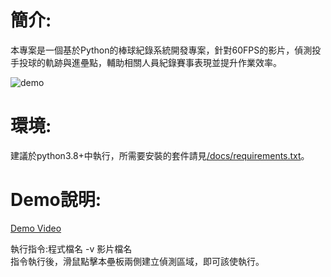 # 簡介:
本專案是一個基於Python的棒球紀錄系統開發專案，針對60FPS的影片，偵測投手投球的軌跡與進壘點，輔助相關人員紀錄賽事表現並提升作業效率。    
  
![demo](https://github.com/user-attachments/assets/274f601f-6839-482b-92c7-ebac2615efbe)


# 環境:
建議於python3.8+中執行，所需要安裝的套件請見[/docs/requirements.txt](https://github.com/C-H-Chen/baseball-trajectory-recorder/blob/main/docs/requirements.txt)。  

# Demo說明:
[Demo Video](https://github.com/user-attachments/assets/42b28758-cf5d-45fa-8b9e-b0cd29813e38)  


執行指令:程式檔名 -v 影片檔名  
指令執行後，滑鼠點擊本壘板兩側建立偵測區域，即可該使執行。  
